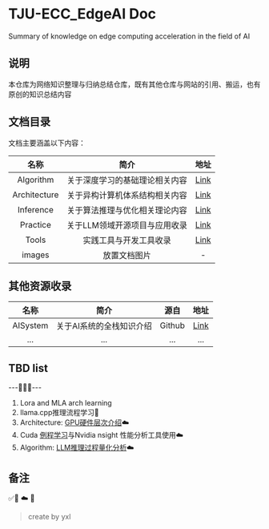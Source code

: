 # TJU-ECC_EdgeAI Doc

Summary of knowledge on edge computing acceleration in the field of AI


## 说明

本仓库为网络知识整理与归纳总结仓库，既有其他仓库与网站的引用、搬运，也有原创的知识总结内容




## 文档目录

文档主要涵盖以下内容：

| 名称  | 简介       | 地址    |
|:---:|:-----:|:---:|
| Algorithm | 关于深度学习的基础理论相关内容|[Link](./Algorithm/README.md)|
| Architecture | 关于异构计算机体系结构相关内容|[Link](./Architecture/README.md)|
| Inference | 关于算法推理与优化相关理论内容 |[Link](./Inference/README.md)|
| Practice | 关于LLM领域开源项目与应用收录 |[Link](./Practice/README.md)|
| Tools | 实践工具与开发工具收录 |[Link](./Tools/README.md)|
| images | 放置文档图片   | -|


## 其他资源收录

| 名称  | 简介       | 源自    |地址    |
|:---:|:---:|:---:|:---:|
| AISystem | 关于AI系统的全栈知识介绍| Github  | [Link](https://github.com/chenzomi12/AISystem)|
| ... | ... | ...|...|

## TBD list

---🚧🚧🚧---

1. Lora and MLA arch learning
2. llama.cpp推理流程学习🔬
3. Architecture: [GPU硬件层次介绍](./Architecture/GPU_01.md)☁️
4. Cuda [例程学习](./Architecture/Cuda_00.md)与Nvidia nsight 性能分析工具使用☁️
5. Algorithm: [LLM推理过程量化分析](./Algorithm/Transformer_3.md)☁️


## 备注

✅🚧 ☁️ 🔬 


> create by yxl

